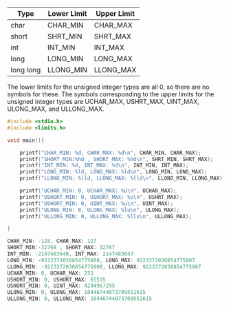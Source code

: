 
| Type      	| Lower Limit  	| Upper Limit 	|
|-----------	|--------------	|-------------	|
| char      	| CHAR_MIN     	| CHAR_MAX    	|
| short     	| SHRT_MIN     	| SHRT_MAX    	|
| int       	| INT_MIN      	| INT_MAX     	|
| long      	| LONG_MIN     	| LONG_MAX    	|
| long long 	| LLONG_MIN    	| LLONG_MAX   	|

The lower limits for the unsigned integer types are all 0, so there are no symbols for these. The symbols corresponding to the upper limits for the unsigned integer types are UCHAR_MAX, USHRT_MAX, UINT_MAX, ULONG_MAX, and ULLONG_MAX.

```C
#include <stdio.h>
#include <limits.h>

void main(){

	printf("CHAR_MIN: %d, CHAR_MAX: %d\n", CHAR_MIN, CHAR_MAX);
	printf("SHORT_MIN:%hd , SHORT_MAX: %hd\n", SHRT_MIN, SHRT_MAX);
	printf("INT_MIN: %d, INT_MAX: %d\n", INT_MIN, INT_MAX);
	printf("LONG_MIN: %ld, LONG_MAX: %ld\n", LONG_MIN, LONG_MAX);
	printf("LLONG_MIN: %lld, LLONG_MAX: %lld\n", LLONG_MIN, LLONG_MAX);

	printf("UCHAR_MIN: 0, UCHAR_MAX: %u\n", UCHAR_MAX);
	printf("USHORT_MIN: 0, USHORT_MAX: %u\n", USHRT_MAX);
	printf("USHORT_MIN: 0, UINT_MAX: %u\n", UINT_MAX);
	printf("ULONG_MIN: 0, ULONG_MAX: %lu\n", ULONG_MAX);
	printf("ULLONG_MIN: 0, ULLONG_MAX: %llu\n", ULLONG_MAX);

}

CHAR_MIN: -128, CHAR_MAX: 127
SHORT_MIN:-32768 , SHORT_MAX: 32767
INT_MIN: -2147483648, INT_MAX: 2147483647
LONG_MIN: -9223372036854775808, LONG_MAX: 9223372036854775807
LLONG_MIN: -9223372036854775808, LLONG_MAX: 9223372036854775807
UCHAR_MIN: 0, UCHAR_MAX: 255
USHORT_MIN: 0, USHORT_MAX: 65535
USHORT_MIN: 0, UINT_MAX: 4294967295
ULONG_MIN: 0, ULONG_MAX: 18446744073709551615
ULLONG_MIN: 0, ULLONG_MAX: 18446744073709551615
```
